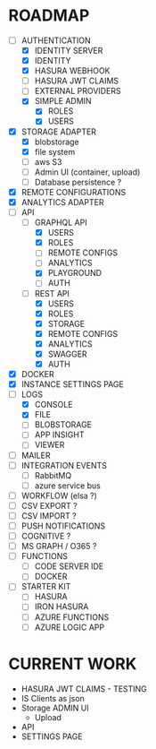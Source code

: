 ROADMAP
=======

- [ ] AUTHENTICATION
  - [x] IDENTITY SERVER
  - [x] IDENTITY
  - [x] HASURA WEBHOOK
  - [ ] HASURA JWT CLAIMS
  - [ ] EXTERNAL PROVIDERS
  - [x] SIMPLE ADMIN
    - [x] ROLES
    - [x] USERS
- [x] STORAGE ADAPTER
    - [x] blobstorage
    - [x] file system
    - [ ] aws S3
    - [ ] Admin UI (container, upload)
    - [ ] Database persistence ?
- [x] REMOTE CONFIGURATIONS
- [x] ANALYTICS ADAPTER
- [ ] API
  - [ ] GRAPHQL API
    - [x] USERS
    - [x] ROLES
    - [ ] REMOTE CONFIGS
    - [ ] ANALYTICS
    - [x] PLAYGROUND
    - [ ] AUTH
  - [ ] REST API
    - [x] USERS
    - [x] ROLES
    - [x] STORAGE
    - [x] REMOTE CONFIGS
    - [x] ANALYTICS
    - [x] SWAGGER
    - [x] AUTH
- [x] DOCKER
- [x] INSTANCE SETTINGS PAGE
- [ ] LOGS
  - [x] CONSOLE
  - [x] FILE
  - [ ] BLOBSTORAGE
  - [ ] APP INSIGHT
  - [ ] VIEWER
- [ ] MAILER
- [ ] INTEGRATION EVENTS
    - [ ] RabbitMQ
    - [ ] azure service bus
- [ ] WORKFLOW (elsa ?)
- [ ] CSV EXPORT ?
- [ ] CSV IMPORT ?
- [ ] PUSH NOTIFICATIONS
- [ ] COGNITIVE ?
- [ ] MS GRAPH / O365 ?
- [ ] FUNCTIONS
  - [ ] CODE SERVER IDE
  - [ ] DOCKER
- [ ] STARTER KIT
  - [ ] HASURA
  - [ ] IRON HASURA
  - [ ] AZURE FUNCTIONS
  - [ ] AZURE LOGIC APP

CURRENT WORK
============

* HASURA JWT CLAIMS - TESTING
* IS Clients as json
* Storage ADMIN UI
  * Upload
* API
* SETTINGS PAGE
